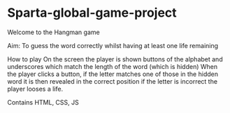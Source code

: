 # Sparta-global-game-project

Welcome to the Hangman game

Aim:
To guess the word correctly whilst having at least one life remaining

How to play
On the screen the player is shown buttons of the alphabet and underscores which match the length of the word (which is hidden)
When the player clicks a button, if the letter matches one of those in the hidden word it is then revealed in the correct position
if the letter is incorrect the player looses a life.

Contains
HTML, CSS, JS
